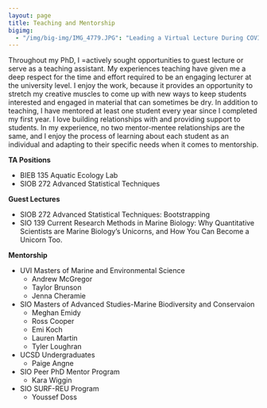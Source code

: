 ```yaml
---
layout: page
title: Teaching and Mentorship
bigimg:
  - "/img/big-img/IMG_4779.JPG": "Leading a Virtual Lecture During COVID-19"
---
```

Throughout my PhD, I =actively sought opportunities to guest lecture or serve as a teaching assistant. My experiences teaching have given me a deep respect for the time and effort required to be an engaging lecturer at the university level. I enjoy the work, because it provides an opportunity to stretch my creative muscles to come up with new ways to keep students interested and engaged in material that can sometimes be dry. In addition to teaching, I have mentored at least one student every year since I completed my first year. I love building relationships with and providing support to students. In my experience, no two mentor-mentee relationships are the same, and I enjoy the process of learning about each student as an individual and adapting to their specific needs when it comes to mentorship. 

**TA Positions**

* BIEB 135 Aquatic Ecology Lab
* SIOB 272 Advanced Statistical Techniques

**Guest Lectures**

* SIOB 272 Advanced Statistical Techniques: Bootstrapping
* SIO 139 Current Research Methods in Marine Biology: Why Quantitative Scientists are Marine Biology’s Unicorns, and How You Can Become a Unicorn Too.

**Mentorship**

* UVI Masters of Marine and Environmental Science
    * Andrew McGregor
    * Taylor Brunson
    * Jenna Cheramie
* SIO Masters of Advanced Studies-Marine Biodiversity and Conservaion
    * Meghan Emidy 
    * Ross Cooper
    * Emi Koch
    * Lauren Martin
    * Tyler Loughran
*	UCSD Undergraduates
    * Paige Angne
* SIO Peer PhD Mentor Program
    * Kara Wiggin
* SIO SURF-REU Program 
    * Youssef Doss

